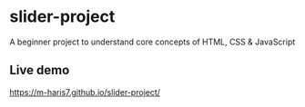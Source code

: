 # slider-project
A beginner project to understand core concepts of HTML, CSS &amp; JavaScript
## Live demo
https://m-haris7.github.io/slider-project/
